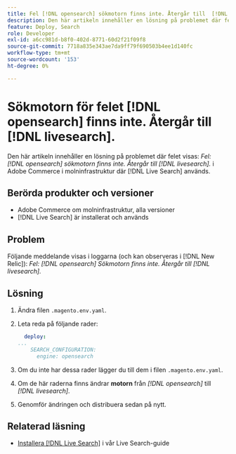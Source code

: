 ```yaml
---
title: Fel [!DNL opensearch] sökmotorn finns inte. Återgår till  [!DNL livesearch].
description: Den här artikeln innehåller en lösning på problemet där felet "Fel- [!DNL opensearch] sökmotorn finns inte. Fallar tillbaka till  [!DNL livesearch].", i Adobe Commerce om molninfrastruktur.
feature: Deploy, Search
role: Developer
exl-id: a6cc981d-b8f0-402d-8771-60d2f21f09f8
source-git-commit: 7718a835e343ae7da9ff79f690503b4ee1d140fc
workflow-type: tm+mt
source-wordcount: '153'
ht-degree: 0%

---
```


# Sökmotorn för felet [!DNL opensearch] finns inte. Återgår till [!DNL livesearch].

Den här artikeln innehåller en lösning på problemet där felet visas: *Fel: [!DNL opensearch] sökmotorn finns inte. Återgår till [!DNL livesearch].* i Adobe Commerce i molninfrastruktur där [!DNL Live Search] används.

## Berörda produkter och versioner

* Adobe Commerce om molninfrastruktur, alla versioner
* [!DNL Live Search] är installerat och används

## Problem

Följande meddelande visas i loggarna (och kan observeras i [!DNL New Relic]):
*Fel: [!DNL opensearch] Sökmotorn finns inte. Återgår till [!DNL livesearch].*

## Lösning

1. Ändra filen `.magento.env.yaml`.
1. Leta reda på följande rader:

   ```yaml
     deploy:
   ...
       SEARCH_CONFIGURATION:
         engine: opensearch
   ```

1. Om du inte har dessa rader lägger du till dem i filen `.magento.env.yaml`.
1. Om de här raderna finns ändrar **motorn** från *[!DNL opensearch]* till *[!DNL livesearch]*.
1. Genomför ändringen och distribuera sedan på nytt.

## Relaterad läsning

* [Installera [!DNL Live Search]](https://experienceleague.adobe.com/docs/commerce-merchant-services/live-search/onboard/install.html?lang=sv-SE) i vår Live Search-guide

